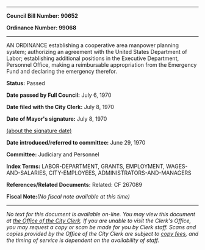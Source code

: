 

********

**Council Bill Number: 90652**
   
**Ordinance Number: 99068**
********

 AN ORDINANCE establishing a cooperative area manpower planning system; authorizing an agreement with the United States Department of Labor; establishing additional positions in the Executive Department, Personnel Office, making a reimbursable appropriation from the Emergency Fund and declaring the emergency therefor.

**Status:** Passed
   
**Date passed by Full Council:** July 6, 1970
   
**Date filed with the City Clerk:** July 8, 1970
   
**Date of Mayor's signature:** July 8, 1970
   
[(about the signature date)](/~public/approvaldate.htm)
   
   
   
**Date introduced/referred to committee:** June 29, 1970
   
**Committee:** Judiciary and Personnel
   
   
**Index Terms:** LABOR-DEPARTMENT, GRANTS, EMPLOYMENT, WAGES-AND-SALARIES, CITY-EMPLOYEES, ADMINISTRATORS-AND-MANAGERS

**References/Related Documents:** Related: CF 267089

**Fiscal Note:**_(No fiscal note available at this time)_
********

_No text for this document is available on-line. You may view this document at [the Office of the City Clerk](http://www.seattle.gov/leg/clerk/contactUs.htm). If you are unable to visit the Clerk's Office, you may request a copy or scan be made for you by Clerk staff. Scans and copies provided by the Office of the City Clerk are subject to [copy fees](http://clerk.seattle.gov/~public/clerkfees.htm), and the timing of service is dependent on the availability of staff._

